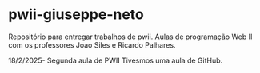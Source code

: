 # pwii-giuseppe-neto
Repositório para entregar trabalhos de pwii. Aulas de programação Web II com os professores Joao Siles e Ricardo Palhares.

18/2/2025- Segunda aula de PWII
Tivesmos uma aula de GitHub.
